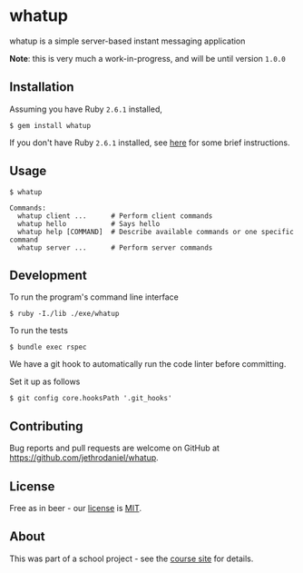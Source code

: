 # whatup

whatup is a simple server-based instant messaging application

**Note**: this is very much a work-in-progress, and will be until version `1.0.0`

## Installation

Assuming you have Ruby `2.6.1` installed,

```
$ gem install whatup
```

If you don't have Ruby `2.6.1` installed, see [here](docs/installing_ruby.md)
for some brief instructions.

## Usage

```
$ whatup

Commands:
  whatup client ...      # Perform client commands
  whatup hello           # Says hello
  whatup help [COMMAND]  # Describe available commands or one specific command
  whatup server ...      # Perform server commands
```

## Development

To run the program's command line interface

```
$ ruby -I./lib ./exe/whatup
```

To run the tests

```
$ bundle exec rspec
```

We have a git hook to automatically run the code linter before committing.

Set it up as follows

```
$ git config core.hooksPath '.git_hooks'
```

## Contributing

Bug reports and pull requests are welcome on GitHub at <https://github.com/jethrodaniel/whatup>.

## License

Free as in beer - our [license](https://github.com/jethrodaniel/whatup/blob/master/LICENSE) is [MIT](https://opensource.org/licenses/MIT).

## About

This was part of a school project - see the [course site](http://www.cs.memphis.edu/~kanyang/COMP3825-sp19.html) for details.

